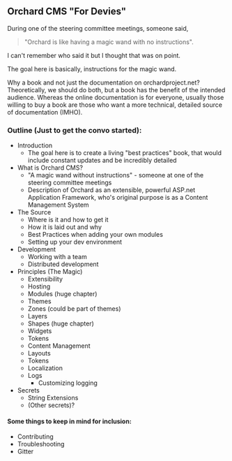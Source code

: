## Orchard CMS "For Devies"

During one of the steering committee meetings, someone said, 
> "Orchard is like having a magic wand with no instructions".  

I can't remember who said it but I thought that was on point.

The goal here is basically, instructions for the magic wand.

Why a book and not just the documentation on orchardproject.net?  Theoretically, we should do both, but a book has the benefit of the intended audience. Whereas the online documentation is for everyone, usually those willing to buy a book are those who want a more technical, detailed source of documentation (IMHO).


### Outline (Just to get the convo started):
* Introduction
  * The goal here is to create a living "best practices" book, that would include constant updates and be incredibly detailed
* What is Orchard CMS? 
  * "A magic wand without instructions" - someone at one of the steering committee meetings
  * Description of Orchard as an extensible, powerful ASP.net Application Framework, who's original purpose is as a Content Management System
* The Source 
  * Where is it and how to get it
  * How it is laid out and why
  * Best Practices when adding your own modules
  * Setting up your dev environment
* Development
  * Working with a team
  * Distributed development
* Principles (The Magic)
  * Extensibility 
  * Hosting
  * Modules (huge chapter)
  * Themes
  * Zones (could be part of themes)
  * Layers
  * Shapes (huge chapter)
  * Widgets
  * Tokens
  * Content Management
  * Layouts
  * Tokens
  * Localization
  * Logs
    * Customizing logging
* Secrets
  * String Extensions
  * (Other secrets)?


#### Some things to keep in mind for inclusion:
* Contributing
* Troubleshooting
* Gitter
  
